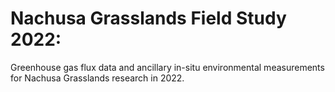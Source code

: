 # Nachusa Grasslands Field Study 2022: 
Greenhouse gas flux data and ancillary in-situ environmental measurements for Nachusa Grasslands research in 2022.
